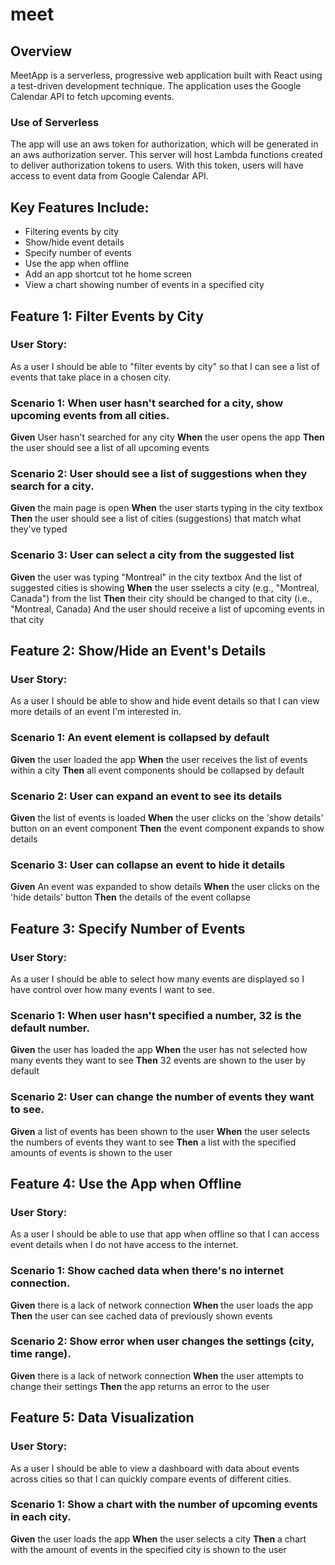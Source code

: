 # meet

## Overview
MeetApp is a serverless, progressive web application built with React using a test-driven development technique. The application uses the Google Calendar API to fetch upcoming events.

### Use of Serverless
The app will use an aws token for authorization, which will be generated in an aws authorization server. This server will host Lambda functions created to deliver authorization tokens to users. With this token, users will have access to event data from Google Calendar API.

## Key Features Include:
- Filtering events by city
- Show/hide event details
- Specify number of events
- Use the app when offline
- Add an app shortcut tot he home screen
-  View a chart showing number of events in a specified city

## Feature 1: Filter Events by City
### User Story:
As a user I should be able to "filter events by city" so that I can see a list of events that take place in a chosen city.

### Scenario 1: When user hasn't searched for a city, show upcoming events from all cities.
**Given** User hasn't searched for any city
**When** the user opens the app
**Then** the user should see a list of all upcoming events

### Scenario 2: User should see a list of suggestions when they search for a city.
**Given** the main page is open
**When** the user starts typing in the city textbox
**Then** the user should see a list of cities (suggestions) that match what they've typed

### Scenario 3: User can select a city from the suggested list
**Given** the user was typing "Montreal" in the city textbox And the list of suggested cities is showing
**When** the user sselects a city (e.g., "Montreal, Canada") from the list
**Then** their city should be changed to that city (i.e., "Montreal, Canada) And the user should receive a list of upcoming events in that city

## Feature 2: Show/Hide an Event's Details
### User Story:
As a user I should be able to show and hide event details so that I can view more details of an event I'm interested in.

### Scenario 1: An event element is collapsed by default
**Given** the user loaded the app
**When** the user receives the list of events within a city
**Then** all event components should be collapsed by default
### Scenario 2: User can expand an event to see its details
**Given** the list of events is loaded
**When** the user clicks on the 'show details' button on an event component
**Then** the event component expands to show details
### Scenario 3: User can collapse an event to hide it details
**Given** An event was expanded to show details
**When** the user clicks on the 'hide details' button
**Then** the details of the event collapse

## Feature 3: Specify Number of Events
### User Story:
As a user I should be able to select how many events are displayed so I have control over how many events I want to see.

### Scenario 1: When user hasn't specified a number, 32 is the default number.
**Given** the user has loaded the app
**When** the user has not selected how many events they want to see
**Then** 32 events are shown to the user by default

### Scenario 2: User can change the number of events they want to see.
**Given** a list of events has been shown to the user
**When** the user selects the numbers of events they want to see
**Then** a list with the specified amounts of events is shown to the user

## Feature 4: Use the App when Offline
### User Story:
As a user I should be able to use that app when offline so that I can access event details when I do not have access to the internet.

### Scenario 1: Show cached data when there's no internet connection.
**Given** there is a lack of network connection
**When** the user loads the app
**Then** the user can see cached data of previously shown events

### Scenario 2: Show error when user changes the settings (city, time range).
**Given** there is a lack of network connection
**When** the user attempts to change their settings
**Then** the app returns an error to the user

## Feature 5: Data Visualization
### User Story:
As a user I should be able to view a dashboard with data about events across cities so that I can quickly compare events of different cities.

### Scenario 1: Show a chart with the number of upcoming events in each city.
**Given** the user loads the app
**When** the user selects a city
**Then** a chart with the amount of events in the specified city is shown to the user





